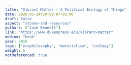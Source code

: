 ```yaml
---
title: "Vibrant Matter – A Political Ecology of Things"
date: 2020-05-24T20:09:07+02:00
draft: false
aspect: "stones-and-resources"
authors: ["Jane Bennett"]
link: "https://www.dukeupress.edu/vibrant-matter"
medium: "book"
year: 2010
tags: ["ecophilosophy", "materialism", "ecology"]
weight: 5
notReferenced: true
---
```

